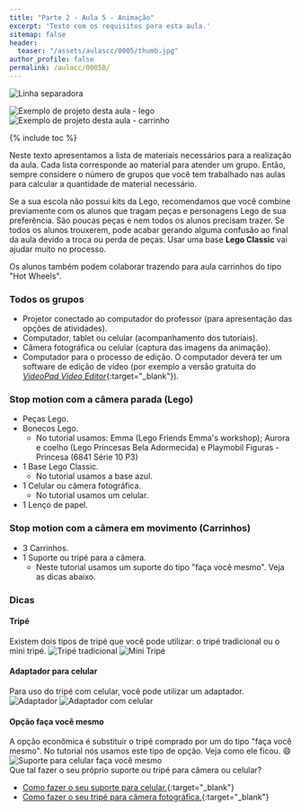 ```yaml
---
title: "Parte 2 - Aula 5 - Animação"
excerpt: 'Texto com os requisitos para esta aula.'
sitemap: false
header: 
  teaser: "/assets/aulascc/0005/thumb.jpg" 
author_profile: false
permalink: /aulacc/0005B/
---
```

![Linha separadora](/assets/images/line.jpg)

![Exemplo de projeto desta aula - lego](/assets/aulascc/0005/thumb-lego.jpg)
![Exemplo de projeto desta aula - carrinho](/assets/aulascc/0005/thumb-carrinho.jpg)

{% include toc %}

Neste texto apresentamos a lista de materiais necessários para a realização da aula. Cada lista corresponde ao material para atender um grupo. Então, sempre considere o número de grupos que você tem trabalhado nas aulas para calcular a quantidade de material necessário.

Se a sua escola não possui kits da Lego, recomendamos que você combine previamente com os alunos que tragam peças e personagens Lego de sua preferência. São poucas peças e nem todos os alunos precisam trazer. Se todos os alunos trouxerem, pode acabar gerando alguma confusão ao final da aula devido a troca ou perda de peças. Usar uma base **Lego Classic** vai ajudar muito no processo.

Os alunos também podem colaborar trazendo para aula carrinhos do tipo "Hot Wheels". 

### Todos os grupos
* Projetor conectado ao computador do professor (para apresentação das opções de atividades).
* Computador, tablet ou celular (acompanhamento dos tutoriais).
* Câmera fotográfica ou celular (captura das imagens da animação).
* Computador para o processo de edição. O computador deverá ter um software de edição de vídeo (por exemplo a versão gratuita do [*VideoPad Video Editor*](https://www.nchsoftware.com/videopad/kb/free.html){:target="_blank"}).

### Stop motion com a câmera parada (Lego)
* Peças Lego.
* Bonecos Lego.
  - No tutorial usamos: Emma (Lego Friends Emma's workshop); Aurora e coelho (Lego Princesas Bela Adormecida) e Playmobil Figuras - Princesa (6841 Série 10 P3) 
* 1 Base Lego Classic.
  - No tutorial usamos a base azul.
* 1 Celular ou câmera fotográfica.
  - No tutorial usamos um celular.
* 1 Lenço de papel.

### Stop motion com a câmera em movimento (Carrinhos)
* 3 Carrinhos.
* 1 Suporte ou tripé para a câmera.
  - Neste tutorial usamos um suporte do tipo "faça você mesmo". Veja as dicas abaixo.

### Dicas
#### Tripé
Existem dois tipos de tripé que você pode utilizar: o tripé tradicional ou o mini tripé.
![Tripé tradicional](/assets/aulascc/0005/tripe.jpg)
![Mini Tripé](/assets/aulascc/0005/tripe-mini.jpg)

#### Adaptador para celular
Para uso do tripé com celular, você pode utilizar um adaptador.
![Adaptador](/assets/aulascc/0005/adaptador01.jpg)
![Adaptador com celular](/assets/aulascc/0005/adaptador02.jpg)

#### Opção faça você mesmo
A opção econômica é substituir o tripé comprado por um do tipo "faça você mesmo". No tutorial nós usamos este tipo de opção. Veja como ele ficou. :smile: 
![Suporte para celular faça você mesmo](/assets/aulascc/0005/suporte-diy.jpg)
<br>
Que tal fazer o seu próprio suporte ou tripé para câmera ou celular?
  - [Como fazer o seu suporte para celular.](https://youtu.be/qu5gvQEzh-4){:target="_blank"}
  - [Como fazer o seu tripé para câmera fotográfica.](https://youtu.be/HQNkJs2DUxY){:target="_blank"}